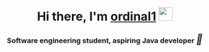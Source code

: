 <h1 align="center">Hi there, I'm <a href="" target="_blank">ordinal1</a> 
<img src="https://github.com/blackcater/blackcater/raw/main/images/Hi.gif" height="32"/></h1>
<h3 align="center">Software engineering student, aspiring Java developer <i style='font-size:24px' class='fab'>&#xf4e4;</i></h3>
